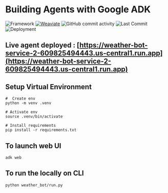 # Building Agents with Google ADK

![Framework](https://img.shields.io/badge/Framework-Google%20ADK-blue)
[![Weaviate](https://img.shields.io/static/v1?label=powered%20by&message=Weaviate%20%E2%9D%A4&color=green&style=flat-square)](https://weaviate.io/)
![GitHub commit activity](https://img.shields.io/github/commit-activity/t/aashrith-madasu/Agents-Project-ADK)
![Last Commit](https://img.shields.io/github/last-commit/aashrith-madasu/Agents-Project-ADK)
![Deployment](https://img.shields.io/badge/Deployed%20at-Google%20Cloud%20Run-ADK)

## Live agent deployed : [https://weather-bot-service-2-609825494443.us-central1.run.app](https://weather-bot-service-2-609825494443.us-central1.run.app)

## Setup Virtual Environment
```
#  Create env
python -m venv .venv

# Activate env
source .venv/bin/activate

# Install requirements
pip install -r requirements.txt
```

## To launch web UI
```
adk web
```

## To run the locally on CLI
```
python weather_bot/run.py
```
